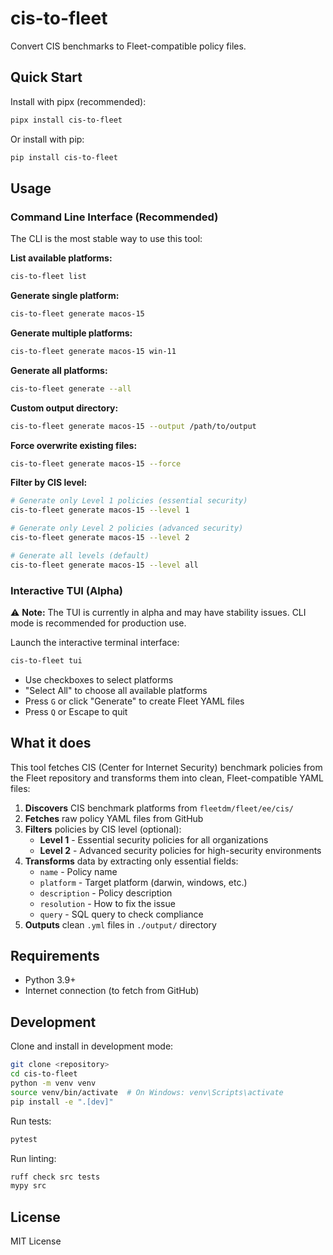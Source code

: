 # cis-to-fleet

Convert CIS benchmarks to Fleet-compatible policy files.

## Quick Start

Install with pipx (recommended):

```bash
pipx install cis-to-fleet
```

Or install with pip:

```bash
pip install cis-to-fleet
```

## Usage

### Command Line Interface (Recommended)

The CLI is the most stable way to use this tool:

**List available platforms:**
```bash
cis-to-fleet list
```

**Generate single platform:**
```bash
cis-to-fleet generate macos-15
```

**Generate multiple platforms:**
```bash
cis-to-fleet generate macos-15 win-11
```

**Generate all platforms:**
```bash
cis-to-fleet generate --all
```

**Custom output directory:**
```bash
cis-to-fleet generate macos-15 --output /path/to/output
```

**Force overwrite existing files:**
```bash
cis-to-fleet generate macos-15 --force
```

**Filter by CIS level:**
```bash
# Generate only Level 1 policies (essential security)
cis-to-fleet generate macos-15 --level 1

# Generate only Level 2 policies (advanced security)
cis-to-fleet generate macos-15 --level 2

# Generate all levels (default)
cis-to-fleet generate macos-15 --level all
```

### Interactive TUI (Alpha)

⚠️ **Note:** The TUI is currently in alpha and may have stability issues. CLI mode is recommended for production use.

Launch the interactive terminal interface:

```bash
cis-to-fleet tui
```

- Use checkboxes to select platforms
- "Select All" to choose all available platforms  
- Press `G` or click "Generate" to create Fleet YAML files
- Press `Q` or Escape to quit

## What it does

This tool fetches CIS (Center for Internet Security) benchmark policies from the Fleet repository and transforms them into clean, Fleet-compatible YAML files:

1. **Discovers** CIS benchmark platforms from `fleetdm/fleet/ee/cis/`
2. **Fetches** raw policy YAML files from GitHub
3. **Filters** policies by CIS level (optional):
   - **Level 1** - Essential security policies for all organizations
   - **Level 2** - Advanced security policies for high-security environments
4. **Transforms** data by extracting only essential fields:
   - `name` - Policy name
   - `platform` - Target platform (darwin, windows, etc.)
   - `description` - Policy description
   - `resolution` - How to fix the issue
   - `query` - SQL query to check compliance
5. **Outputs** clean `.yml` files in `./output/` directory

## Requirements

- Python 3.9+
- Internet connection (to fetch from GitHub)

## Development

Clone and install in development mode:

```bash
git clone <repository>
cd cis-to-fleet
python -m venv venv
source venv/bin/activate  # On Windows: venv\Scripts\activate
pip install -e ".[dev]"
```

Run tests:
```bash
pytest
```

Run linting:
```bash
ruff check src tests
mypy src
```

## License

MIT License